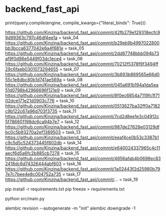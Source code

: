 # backend_fast_api

print(query.compile(engine, compile_kwargs={"literal_binds": True}))

https://github.com/Kinzina/backend_fast_api/commit/42fb279e129318ecfc99d99363c797c46df4ee1a = task_04
https://github.com/Kinzina/backend_fast_api/commit/b29eb9b4997022800bb3bcca6377042e6a4f681e = task_05
https://github.com/Kinzina/backend_fast_api/commit/2dd67748bbb094b73af9f0d96e5449f03dc1ece4 = task_06
https://github.com/Kinzina/backend_fast_api/commit/70212f5378f9f3494ff29c6faeb0301073294655 = task_07
https://github.com/Kinzina/backend_fast_api/commit/3b893b869565e66d055c1e8dbc80b1d741ae569a = task_08
https://github.com/Kinzina/backend_fast_api/commit/045a691b194a1da5ea51d0798b42966696f121e9 = task_09
https://github.com/Kinzina/backend_fast_api/commit/8f0ec6854a7119fc1f7102dce171e21d0903c776 = task_10
https://github.com/Kinzina/backend_fast_api/commit/0513627ba32ff0a7182c9b122c67a96d703f3735 = task_11
https://github.com/Kinzina/backend_fast_api/commit/7cd2d8ee1e3c04912c5f786601198dc6ca94b7e7 = task_12
https://github.com/Kinzina/backend_fast_api/commit/987de27628e03129dfbc0c5b93270a2ef1389503 = task_13
https://github.com/Kinzina/backend_fast_api/commit/eeaf4ce0b53c3387b1c9c5d5c524373445f802db = task_14
https://github.com/Kinzina/backend_fast_api/commit/e640024337965c4c11aecf6d5a6fc2b885cb7278 = task_15
https://github.com/Kinzina/backend_fast_api/commit/4656afab4b0698ec832418dc6d74326444abf603 = task_16
https://github.com/Kinzina/backend_fast_api/commit/1a02443f2d25980b797e7c7bee4e8c004752a735 = task_17
https://github.com/Kinzina/backend_fast_api/commit/... = task_19

pip install -r requirements.txt
pip freeze > requirements.txt

python src/main.py

alembic revision --autogenerate -m "init"
alembic downgrade -1



